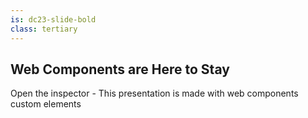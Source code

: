 ```yaml
---
is: dc23-slide-bold
class: tertiary
---
```

## Web Components are Here to Stay

<p slot="notes">Open the inspector - This presentation is made with
  web components custom elements</p>
